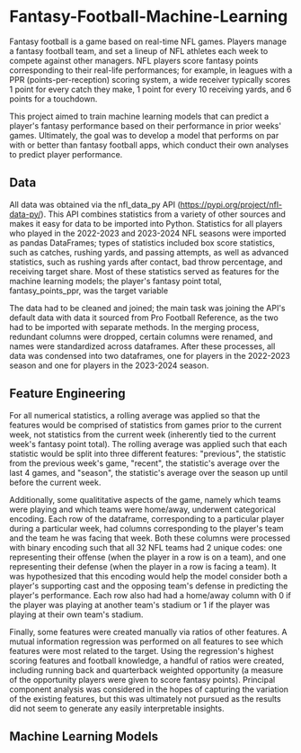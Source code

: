 # Fantasy-Football-Machine-Learning

Fantasy football is a game based on real-time NFL games. Players manage a fantasy football team, and set a lineup of NFL athletes each week to compete against other managers. NFL players score fantasy points corresponding to their real-life performances; for example, in leagues with a PPR (points-per-reception) scoring system, a wide receiver typically scores 1 point for every catch they make, 1 point for every 10 receiving yards, and 6 points for a touchdown. 

This project aimed to train machine learning models that can predict a player's fantasy performance based on their performance in prior weeks' games. Ultimately, the goal was to develop a model that performs on par with or better than fantasy football apps, which conduct their own analyses to predict player performance.

Data
----
All data was obtained via the nfl_data_py API (https://pypi.org/project/nfl-data-py/). This API combines statistics from a variety of other sources and makes it easy for data to be imported into Python. Statistics for all players who played in the 2022-2023 and 2023-2024 NFL seasons were imported as pandas DataFrames; types of statistics included box score statistics, such as catches, rushing yards, and passing attempts, as well as advanced statistics, such as rushing yards after contact, bad throw percentage, and receiving target share. Most of these statistics served as features for the machine learning models; the player's fantasy point total, fantasy_points_ppr, was the target variable

The data had to be cleaned and joined; the main task was joining the API's default data with data it sourced from Pro Football Reference, as the two had to be imported with separate methods. In the merging process, redundant columns were dropped, certain columns were renamed, and names were standardized across dataframes. After these processes, all data was condensed into two dataframes, one for players in the 2022-2023 season and one for players in the 2023-2024 season.

Feature Engineering
-------------------
For all numerical statistics, a rolling average was applied so that the features would be comprised of statistics from games prior to the current week, not statistics from the current week (inherently tied to the current week's fantasy point total). The rolling average was applied such that each statistic would be split into three different features: "previous", the statistic from the previous week's game, "recent", the statistic's average over the last 4 games, and "season", the statistic's average over the season up until before the current week. 

Additionally, some qualititative aspects of the game, namely which teams were playing and which teams were home/away, underwent categorical encoding. Each row of the dataframe, corresponding to a particular player during a particular week, had columns corresponding to the player's team and the team he was facing that week. Both these columns were processed with binary encoding such that all 32 NFL teams had 2 unique codes: one representing their offense (when the player in a row is on a team), and one representing their defense (when the player in a row is facing a team). It was hypothesized that this encoding would help the model consider both a player's supporting cast and the opposing team's defense in predicting the player's performance. Each row also had had a home/away column with 0 if the player was playing at another team's stadium or 1 if the player was playing at their own team's stadium. 

Finally, some features were created manually via ratios of other features. A mutual information regression was performed on all features to see which features were most related to the target. Using the regression's highest scoring features and football knowledge, a handful of ratios were created, including running back and quarterback weighted opportunity (a measure of the opportunity players were given to score fantasy points). Principal component analysis was considered in the hopes of capturing the variation of the existing features, but this was ultimately not pursued as the results did not seem to generate any easily interpretable insights.

Machine Learning Models
-----------------------



